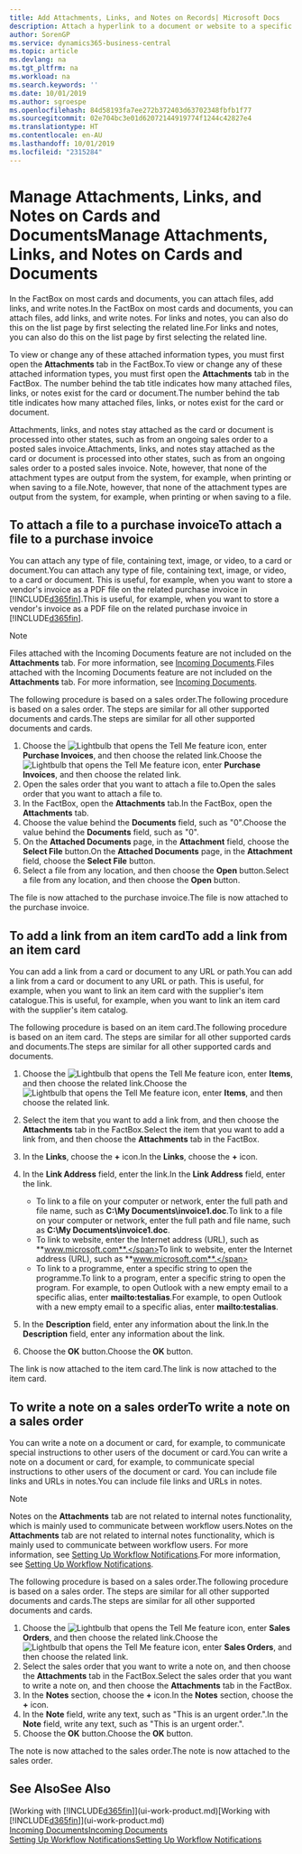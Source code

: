 ```yaml
---
title: Add Attachments, Links, and Notes on Records| Microsoft Docs
description: Attach a hyperlink to a document or website to a specific record, such as a customer or document.
author: SorenGP
ms.service: dynamics365-business-central
ms.topic: article
ms.devlang: na
ms.tgt_pltfrm: na
ms.workload: na
ms.search.keywords: ''
ms.date: 10/01/2019
ms.author: sgroespe
ms.openlocfilehash: 84d58193fa7ee272b372403d63702348fbfb1f77
ms.sourcegitcommit: 02e704bc3e01d62072144919774f1244c42827e4
ms.translationtype: HT
ms.contentlocale: en-AU
ms.lasthandoff: 10/01/2019
ms.locfileid: "2315284"
---
```

# <a name="manage-attachments-links-and-notes-on-cards-and-documents"></a><span data-ttu-id="308df-103">Manage Attachments, Links, and Notes on Cards and Documents</span><span class="sxs-lookup"><span data-stu-id="308df-103">Manage Attachments, Links, and Notes on Cards and Documents</span></span>

<span data-ttu-id="308df-104">In the FactBox on most cards and documents, you can attach files, add links, and write notes.</span><span class="sxs-lookup"><span data-stu-id="308df-104">In the FactBox on most cards and documents, you can attach files, add links, and write notes.</span></span> <span data-ttu-id="308df-105">For links and notes, you can also do this on the list page by first selecting the related line.</span><span class="sxs-lookup"><span data-stu-id="308df-105">For links and notes, you can also do this on the list page by first selecting the related line.</span></span>

<span data-ttu-id="308df-106">To view or change any of these attached information types, you must first open the **Attachments** tab in the FactBox.</span><span class="sxs-lookup"><span data-stu-id="308df-106">To view or change any of these attached information types, you must first open the **Attachments** tab in the FactBox.</span></span> <span data-ttu-id="308df-107">The number behind the tab title indicates how many attached files, links, or notes exist for the card or document.</span><span class="sxs-lookup"><span data-stu-id="308df-107">The number behind the tab title indicates how many attached files, links, or notes exist for the card or document.</span></span>

<span data-ttu-id="308df-108">Attachments, links, and notes stay attached as the card or document is processed into other states, such as from an ongoing sales order to a posted sales invoice.</span><span class="sxs-lookup"><span data-stu-id="308df-108">Attachments, links, and notes stay attached as the card or document is processed into other states, such as from an ongoing sales order to a posted sales invoice.</span></span> <span data-ttu-id="308df-109">Note, however, that none of the attachment types are output from the system, for example, when printing or when saving to a file.</span><span class="sxs-lookup"><span data-stu-id="308df-109">Note, however, that none of the attachment types are output from the system, for example, when printing or when saving to a file.</span></span>

## <a name="to-attach-a-file-to-a-purchase-invoice"></a><span data-ttu-id="308df-110">To attach a file to a purchase invoice</span><span class="sxs-lookup"><span data-stu-id="308df-110">To attach a file to a purchase invoice</span></span>
<span data-ttu-id="308df-111">You can attach any type of file, containing text, image, or video, to a card or document.</span><span class="sxs-lookup"><span data-stu-id="308df-111">You can attach any type of file, containing text, image, or video, to a card or document.</span></span> <span data-ttu-id="308df-112">This is useful, for example, when you want to store a vendor's invoice as a PDF file on the related purchase invoice in [!INCLUDE[d365fin](includes/d365fin_md.md)].</span><span class="sxs-lookup"><span data-stu-id="308df-112">This is useful, for example, when you want to store a vendor's invoice as a PDF file on the related purchase invoice in [!INCLUDE[d365fin](includes/d365fin_md.md)].</span></span>

> [!NOTE]
> <span data-ttu-id="308df-113">Files attached with the Incoming Documents feature are not included on the **Attachments** tab. For more information, see [Incoming Documents](across-income-documents.md).</span><span class="sxs-lookup"><span data-stu-id="308df-113">Files attached with the Incoming Documents feature are not included on the **Attachments** tab. For more information, see [Incoming Documents](across-income-documents.md).</span></span>

<span data-ttu-id="308df-114">The following procedure is based on a sales order.</span><span class="sxs-lookup"><span data-stu-id="308df-114">The following procedure is based on a sales order.</span></span> <span data-ttu-id="308df-115">The steps are similar for all other supported documents and cards.</span><span class="sxs-lookup"><span data-stu-id="308df-115">The steps are similar for all other supported documents and cards.</span></span>

1. <span data-ttu-id="308df-116">Choose the ![Lightbulb that opens the Tell Me feature](media/ui-search/search_small.png "Tell me what you want to do") icon, enter **Purchase Invoices**, and then choose the related link.</span><span class="sxs-lookup"><span data-stu-id="308df-116">Choose the ![Lightbulb that opens the Tell Me feature](media/ui-search/search_small.png "Tell me what you want to do") icon, enter **Purchase Invoices**, and then choose the related link.</span></span>
2. <span data-ttu-id="308df-117">Open the sales order that you want to attach a file to.</span><span class="sxs-lookup"><span data-stu-id="308df-117">Open the sales order that you want to attach a file to.</span></span>
3. <span data-ttu-id="308df-118">In the FactBox, open the **Attachments** tab.</span><span class="sxs-lookup"><span data-stu-id="308df-118">In the FactBox, open the **Attachments** tab.</span></span>
4. <span data-ttu-id="308df-119">Choose the value behind the **Documents** field, such as "0".</span><span class="sxs-lookup"><span data-stu-id="308df-119">Choose the value behind the **Documents** field, such as "0".</span></span>
5. <span data-ttu-id="308df-120">On the **Attached Documents** page, in the **Attachment** field, choose the **Select File** button.</span><span class="sxs-lookup"><span data-stu-id="308df-120">On the **Attached Documents** page, in the **Attachment** field, choose the **Select File** button.</span></span>
5. <span data-ttu-id="308df-121">Select a file from any location, and then choose the **Open** button.</span><span class="sxs-lookup"><span data-stu-id="308df-121">Select a file from any location, and then choose the **Open** button.</span></span>

<span data-ttu-id="308df-122">The file is now attached to the purchase invoice.</span><span class="sxs-lookup"><span data-stu-id="308df-122">The file is now attached to the purchase invoice.</span></span>

## <a name="to-add-a-link-from-an-item-card"></a><span data-ttu-id="308df-123">To add a link from an item card</span><span class="sxs-lookup"><span data-stu-id="308df-123">To add a link from an item card</span></span>
<span data-ttu-id="308df-124">You can add a link from a card or document to any URL or path.</span><span class="sxs-lookup"><span data-stu-id="308df-124">You can add a link from a card or document to any URL or path.</span></span> <span data-ttu-id="308df-125">This is useful, for example, when you want to link an item card with the supplier's item catalogue.</span><span class="sxs-lookup"><span data-stu-id="308df-125">This is useful, for example, when you want to link an item card with the supplier's item catalog.</span></span>

<span data-ttu-id="308df-126">The following procedure is based on an item card.</span><span class="sxs-lookup"><span data-stu-id="308df-126">The following procedure is based on an item card.</span></span> <span data-ttu-id="308df-127">The steps are similar for all other supported cards and documents.</span><span class="sxs-lookup"><span data-stu-id="308df-127">The steps are similar for all other supported cards and documents.</span></span>

1. <span data-ttu-id="308df-128">Choose the ![Lightbulb that opens the Tell Me feature](media/ui-search/search_small.png "Tell me what you want to do") icon, enter **Items**, and then choose the related link.</span><span class="sxs-lookup"><span data-stu-id="308df-128">Choose the ![Lightbulb that opens the Tell Me feature](media/ui-search/search_small.png "Tell me what you want to do") icon, enter **Items**, and then choose the related link.</span></span>
2. <span data-ttu-id="308df-129">Select the item that you want to add a link from, and then choose the **Attachments** tab in the FactBox.</span><span class="sxs-lookup"><span data-stu-id="308df-129">Select the item that you want to add a link from, and then choose the **Attachments** tab in the FactBox.</span></span>
3. <span data-ttu-id="308df-130">In the **Links**, choose the **+** icon.</span><span class="sxs-lookup"><span data-stu-id="308df-130">In the **Links**, choose the **+** icon.</span></span>
4. <span data-ttu-id="308df-131">In the **Link Address** field, enter the link.</span><span class="sxs-lookup"><span data-stu-id="308df-131">In the **Link Address** field, enter the link.</span></span>

    - <span data-ttu-id="308df-132">To link to a file on your computer or network, enter the full path and file name, such as **C:\My Documents\invoice1.doc**.</span><span class="sxs-lookup"><span data-stu-id="308df-132">To link to a file on your computer or network, enter the full path and file name, such as **C:\My Documents\invoice1.doc**.</span></span>
    - <span data-ttu-id="308df-133">To link to website, enter the Internet address (URL), such as **www.microsoft.com**.</span><span class="sxs-lookup"><span data-stu-id="308df-133">To link to website, enter the Internet address (URL), such as **www.microsoft.com**.</span></span>
    - <span data-ttu-id="308df-134">To link to a programme, enter a specific string to open the programme.</span><span class="sxs-lookup"><span data-stu-id="308df-134">To link to a program, enter a specific string to open the program.</span></span> <span data-ttu-id="308df-135">For example, to open Outlook with a new empty email to a specific alias, enter **mailto:testalias**.</span><span class="sxs-lookup"><span data-stu-id="308df-135">For example, to open Outlook with a new empty email to a specific alias, enter **mailto:testalias**.</span></span>  

5. <span data-ttu-id="308df-136">In the **Description** field, enter any information about the link.</span><span class="sxs-lookup"><span data-stu-id="308df-136">In the **Description** field, enter any information about the link.</span></span>  
6. <span data-ttu-id="308df-137">Choose the **OK** button.</span><span class="sxs-lookup"><span data-stu-id="308df-137">Choose the **OK** button.</span></span>

<span data-ttu-id="308df-138">The link is now attached to the item card.</span><span class="sxs-lookup"><span data-stu-id="308df-138">The link is now attached to the item card.</span></span>  

## <a name="to-write-a-note-on-a-sales-order"></a><span data-ttu-id="308df-139">To write a note on a sales order</span><span class="sxs-lookup"><span data-stu-id="308df-139">To write a note on a sales order</span></span>
<span data-ttu-id="308df-140">You can write a note on a document or card, for example, to communicate special instructions to other users of the document or card.</span><span class="sxs-lookup"><span data-stu-id="308df-140">You can write a note on a document or card, for example, to communicate special instructions to other users of the document or card.</span></span> <span data-ttu-id="308df-141">You can include file links and URLs in notes.</span><span class="sxs-lookup"><span data-stu-id="308df-141">You can include file links and URLs in notes.</span></span>

> [!NOTE]
> <span data-ttu-id="308df-142">Notes on the **Attachments** tab are not related to internal notes functionality, which is mainly used to communicate between workflow users.</span><span class="sxs-lookup"><span data-stu-id="308df-142">Notes on the **Attachments** tab are not related to internal notes functionality, which is mainly used to communicate between workflow users.</span></span> <span data-ttu-id="308df-143">For more information, see [Setting Up Workflow Notifications](across-setting-up-workflow-notifications.md).</span><span class="sxs-lookup"><span data-stu-id="308df-143">For more information, see [Setting Up Workflow Notifications](across-setting-up-workflow-notifications.md).</span></span>

<span data-ttu-id="308df-144">The following procedure is based on a sales order.</span><span class="sxs-lookup"><span data-stu-id="308df-144">The following procedure is based on a sales order.</span></span> <span data-ttu-id="308df-145">The steps are similar for all other supported documents and cards.</span><span class="sxs-lookup"><span data-stu-id="308df-145">The steps are similar for all other supported documents and cards.</span></span>

1. <span data-ttu-id="308df-146">Choose the ![Lightbulb that opens the Tell Me feature](media/ui-search/search_small.png "Tell me what you want to do") icon, enter **Sales Orders**, and then choose the related link.</span><span class="sxs-lookup"><span data-stu-id="308df-146">Choose the ![Lightbulb that opens the Tell Me feature](media/ui-search/search_small.png "Tell me what you want to do") icon, enter **Sales Orders**, and then choose the related link.</span></span>
2. <span data-ttu-id="308df-147">Select the sales order that you want to write a note on, and then choose the **Attachments** tab in the FactBox.</span><span class="sxs-lookup"><span data-stu-id="308df-147">Select the sales order that you want to write a note on, and then choose the **Attachments** tab in the FactBox.</span></span>
3. <span data-ttu-id="308df-148">In the **Notes** section, choose the **+** icon.</span><span class="sxs-lookup"><span data-stu-id="308df-148">In the **Notes** section, choose the **+** icon.</span></span>
4. <span data-ttu-id="308df-149">In the **Note** field, write any text, such as "This is an urgent order.".</span><span class="sxs-lookup"><span data-stu-id="308df-149">In the **Note** field, write any text, such as "This is an urgent order.".</span></span>
5. <span data-ttu-id="308df-150">Choose the **OK** button.</span><span class="sxs-lookup"><span data-stu-id="308df-150">Choose the **OK** button.</span></span>

<span data-ttu-id="308df-151">The note is now attached to the sales order.</span><span class="sxs-lookup"><span data-stu-id="308df-151">The note is now attached to the sales order.</span></span>

## <a name="see-also"></a><span data-ttu-id="308df-152">See Also</span><span class="sxs-lookup"><span data-stu-id="308df-152">See Also</span></span>  
<span data-ttu-id="308df-153">[Working with [!INCLUDE[d365fin](includes/d365fin_md.md)]](ui-work-product.md)</span><span class="sxs-lookup"><span data-stu-id="308df-153">[Working with [!INCLUDE[d365fin](includes/d365fin_md.md)]](ui-work-product.md)</span></span>  
[<span data-ttu-id="308df-154">Incoming Documents</span><span class="sxs-lookup"><span data-stu-id="308df-154">Incoming Documents</span></span>](across-income-documents.md)  
[<span data-ttu-id="308df-155">Setting Up Workflow Notifications</span><span class="sxs-lookup"><span data-stu-id="308df-155">Setting Up Workflow Notifications</span></span>](across-setting-up-workflow-notifications.md)  
